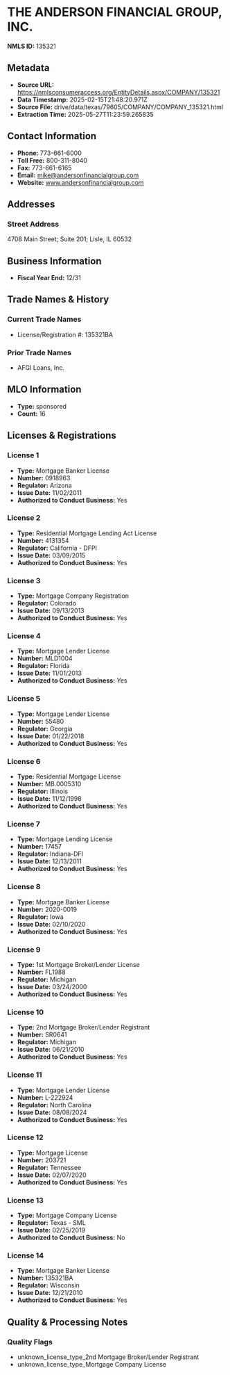 # THE ANDERSON FINANCIAL GROUP, INC.

**NMLS ID:** 135321

## Metadata
- **Source URL:** https://nmlsconsumeraccess.org/EntityDetails.aspx/COMPANY/135321
- **Data Timestamp:** 2025-02-15T21:48:20.971Z
- **Source File:** drive/data/texas/79605/COMPANY/COMPANY_135321.html
- **Extraction Time:** 2025-05-27T11:23:59.265835

## Contact Information
- **Phone:** 773-661-6000
- **Toll Free:** 800-311-8040
- **Fax:** 773-661-6165
- **Email:** mike@andersonfinancialgroup.com
- **Website:** www.andersonfinancialgroup.com

## Addresses
### Street Address
4708 Main Street; Suite 201; Lisle, IL 60532

## Business Information
- **Fiscal Year End:** 12/31

## Trade Names & History
### Current Trade Names
- License/Registration #: 135321BA

### Prior Trade Names
- AFGI Loans, Inc.

## MLO Information
- **Type:** sponsored
- **Count:** 16

## Licenses & Registrations

### License 1
- **Type:** Mortgage Banker License
- **Number:** 0918963
- **Regulator:** Arizona
- **Issue Date:** 11/02/2011
- **Authorized to Conduct Business:** Yes

### License 2
- **Type:** Residential Mortgage Lending Act License
- **Number:** 4131354
- **Regulator:** California - DFPI
- **Issue Date:** 03/09/2015
- **Authorized to Conduct Business:** Yes

### License 3
- **Type:** Mortgage Company Registration
- **Regulator:** Colorado
- **Issue Date:** 09/13/2013
- **Authorized to Conduct Business:** Yes

### License 4
- **Type:** Mortgage Lender License
- **Number:** MLD1004
- **Regulator:** Florida
- **Issue Date:** 11/01/2013
- **Authorized to Conduct Business:** Yes

### License 5
- **Type:** Mortgage Lender License
- **Number:** 55480
- **Regulator:** Georgia
- **Issue Date:** 01/22/2018
- **Authorized to Conduct Business:** Yes

### License 6
- **Type:** Residential Mortgage License
- **Number:** MB.0005310
- **Regulator:** Illinois
- **Issue Date:** 11/12/1998
- **Authorized to Conduct Business:** Yes

### License 7
- **Type:** Mortgage Lending License
- **Number:** 17457
- **Regulator:** Indiana-DFI
- **Issue Date:** 12/13/2011
- **Authorized to Conduct Business:** Yes

### License 8
- **Type:** Mortgage Banker License
- **Number:** 2020-0019
- **Regulator:** Iowa
- **Issue Date:** 02/10/2020
- **Authorized to Conduct Business:** Yes

### License 9
- **Type:** 1st Mortgage Broker/Lender License
- **Number:** FL1988
- **Regulator:** Michigan
- **Issue Date:** 03/24/2000
- **Authorized to Conduct Business:** Yes

### License 10
- **Type:** 2nd Mortgage Broker/Lender Registrant
- **Number:** SR0641
- **Regulator:** Michigan
- **Issue Date:** 06/21/2010
- **Authorized to Conduct Business:** Yes

### License 11
- **Type:** Mortgage Lender License
- **Number:** L-222924
- **Regulator:** North Carolina
- **Issue Date:** 08/08/2024
- **Authorized to Conduct Business:** Yes

### License 12
- **Type:** Mortgage License
- **Number:** 203721
- **Regulator:** Tennessee
- **Issue Date:** 02/07/2020
- **Authorized to Conduct Business:** Yes

### License 13
- **Type:** Mortgage Company License
- **Regulator:** Texas - SML
- **Issue Date:** 02/25/2019
- **Authorized to Conduct Business:** No

### License 14
- **Type:** Mortgage Banker License
- **Number:** 135321BA
- **Regulator:** Wisconsin
- **Issue Date:** 12/21/2010
- **Authorized to Conduct Business:** Yes

## Quality & Processing Notes
### Quality Flags
- unknown_license_type_2nd Mortgage Broker/Lender Registrant
- unknown_license_type_Mortgage Company License
